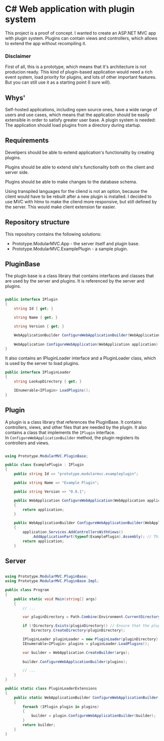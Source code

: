 # C# Web application with plugin system

This project is a proof of concept. I wanted to create an ASP.NET MVC app with plugin system. Plugins can contain views and controllers, which allows to extend the app without recompiling it.

### Disclaimer

First of all, this is a prototype, which means that it's architecture is not producion ready. This kind of plugin-based application would need a rich event system, load priority for plugins, and lots of other important features. But you can still use it as a starting point (I sure will).

## Whys'

Self-hosted applications, including open source ones, have a wide range of users and use cases, which means that the application should be easily extensible in order to satisfy greater user base. A plugin system is needed: The application should load plugins from a directory during startup.

## Requirements

Develipers should be able to extend application's functionality by creating plugins.

Plugins should be able to extend site's functionality both on the client and server side.

Plugins should be able to make changes to the database schema.

Using transpiled languages for the cliend is not an option, because the client would have to be rebuilt after a new plugin is installed. I decided to use MVC with htmx to make the cliend more responsive, but still defined by the server. This would make client extension far easier.

## Repository structure

This repository contains the following solutions:

- Prototype.ModularMVC.App - the server itself and plugin base.
- Prototype.ModularMVC.ExamplePlugin - a sample plugin.

## PluginBase

The plugin base is a class library that contains interfaces and classes that are used by the server and plugins. It is referenced by the server and plugins. 

```csharp

public interface IPlugin
{
    string Id { get; }

    string Name { get; }

    string Version { get; }

    WebApplicationBuilder ConfigureWebApplicationBuilder(WebApplicationBuilder builder);
    
    WebApplication ConfigureWebApplication(WebApplication application);
}

```

It also contains an IPluginLoader interface and a PluginLoader class, which is used by the server to load plugins.

```csharp
public interface IPluginLoader
{
    string LookupDirectory { get; }

    IEnumerable<IPlugin> LoadPlugins();
}

```

## Plugin

A plugin is a class library that references the PluginBase. It contains controllers, views, and other files that are needed by the plugin. It also contains a class that implements the `IPlugin` interface.  
In `ConfigureWebApplicationBuilder` method, the plugin registers its controllers and views.

```csharp

using Prototype.ModularMVC.PluginBase;

public class ExamplePlugin : IPlugin
{
    public string Id => "prototype.modularmvc.exampleplugin";

    public string Name => "Example Plugin";

    public string Version => "0.0.1";

    public WebApplication ConfigureWebApplication(WebApplication application)
    {
        return application;
    }

    public WebApplicationBuilder ConfigureWebApplicationBuilder(WebApplicationBuilder application)
    {
        application.Services.AddControllersWithViews()
            .AddApplicationPart(typeof(ExamplePlugin).Assembly); // This registers the plugin's controllers and views
        return application;
    }
```

## Server


```csharp

using Prototype.ModularMVC.PluginBase;
using Prototype.ModularMVC.PluginBase.Impl;

public class Program
{
    public static void Main(string[] args)
    {
        // ...

        var pluginDirectory = Path.Combine(Environment.CurrentDirectory, "Plugins");

        if (!Directory.Exists(pluginDirectory)) // Ensure that the plugin directory exists
            Directory.CreateDirectory(pluginDirectory);

        IPluginLoader pluginLoader = new PluginLoader(pluginDirectory);
        IEnumerable<IPlugin> plugins = pluginLoader.LoadPlugins();

        var builder = WebApplication.CreateBuilder(args);
        
        builder.ConfigureWebApplicationBuilder(plugins);

        // ...
    }
}

public static class PluginLoaderExtensions
{
    public static WebApplicationBuilder ConfigureWebApplicationBuilder(this WebApplicationBuilder builder, IEnumerable<IPlugin> plugins)
    {
        foreach (IPlugin plugin in plugins)
        {
            builder = plugin.ConfigureWebApplicationBuilder(builder);
        }
        return builder;
    }
}
```